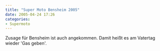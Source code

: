 ```yaml
---
title: "Super Moto Bensheim 2005"
date: 2005-04-24 17:26
categories: 
- Supermoto
---
```

Zusage für Bensheim ist auch angekommen. Damit heißt es am Vatertag wieder 'Gas geben'.
 
